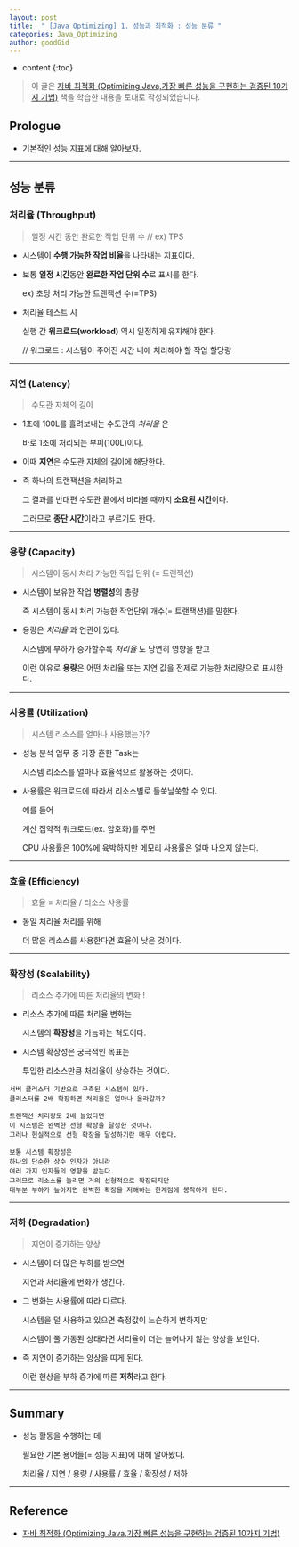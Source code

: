 ```yaml
---
layout: post
title:  " [Java Optimizing] 1. 성능과 최적화 : 성능 분류 "
categories: Java_Optimizing
author: goodGid
---
```

* content
{:toc}

> 이 글은 [자바 최적화 (Optimizing Java,가장 빠른 성능을 구현하는 검증된 10가지 기법)](https://book.naver.com/bookdb/book_detail.nhn?bid=14796595) 책을 학습한 내용을 토대로 작성되었습니다.

## Prologue

* 기본적인 성능 지표에 대해 알아보자.

---

## 성능 분류

### 처리율 (Throughput)

> 일정 시간 동안 완료한 작업 단위 수 // ex) TPS

* 시스템이 **수행 가능한 작업 비율**을 나타내는 지표이다.

* 보통 **일정 시간**동안 **완료한 작업 단위 수**로 표시를 한다.

  ex) 초당 처리 가능한 트랜잭션 수(=TPS)

* 처리율 테스트 시

  실행 간 **워크로드(workload)** 역시 일정하게 유지해야 한다.

  // 워크로드 : 시스템이 주어진 시간 내에 처리해야 할 작업 할당량



---

### 지연 (Latency)

> 수도관 자체의 길이

* 1초에 100L를 흘려보내는 수도관의 *처리율* 은 

  바로 1초에 처리되는 부피(100L)이다.

* 이때 **지연**은 수도관 자체의 길이에 해당한다.

* 즉 하나의 트랜잭션을 처리하고

  그 결과를 반대편 수도관 끝에서 바라볼 때까지 **소요된 시간**이다.

  그러므로 **종단 시간**이라고 부르기도 한다.

---

### 용량 (Capacity)

> 시스템이 동시 처리 가능한 작업 단위 (= 트랜잭션)

* 시스템이 보유한 작업 **병렬성**의 총량

  즉 시스템이 동시 처리 가능한 작업단위 개수(= 트랜잭션)를 말한다.

* 용량은 *처리율* 과 연관이 있다.

  시스템에 부하가 증가할수록 *처리율* 도 당연히 영향을 받고 

  이런 이유로 **용량**은 어떤 처리율 또는 지연 값을 전제로 가능한 처리량으로 표시한다.

---

### 사용률 (Utilization)

> 시스템 리소스를 얼마나 사용했는가?

* 성능 분석 업무 중 가장 흔한 Task는 

  시스템 리소스를 얼마나 효율적으로 활용하는 것이다.

* 사용률은 워크로드에 따라서 리소스별로 들쑥날쑥할 수 있다.

  예를 들어 
  
  계산 집약적 워크로드(ex. 암호화)를 주면 
  
  CPU 사용률은 100%에 육박하지만 메모리 사용률은 얼마 나오지 않는다.

---

### 효율 (Efficiency)

> 효율 = 처리율 / 리소스 사용률

* 동일 처리율 처리를 위해 

  더 많은 리소스를 사용한다면 효율이 낮은 것이다.

---

### 확장성 (Scalability)

> 리소스 추가에 따른 처리율의 변화 ! 

* 리소스 추가에 따른 처리율 변화는

  시스템의 **확장성**을 가늠하는 척도이다.

* 시스템 확장성은 궁극적인 목표는

  투입한 리소스만큼 처리율이 상승하는 것이다.

```
서버 클러스터 기반으로 구축된 시스템이 있다.
클러스터를 2배 확장하면 처리율은 얼마나 올라갈까?

트랜잭션 처리량도 2배 늘었다면
이 시스템은 완벽한 선형 확장을 달성한 것이다.
그러나 현실적으로 선형 확장을 달성하기란 매우 어렵다.

보통 시스템 확장성은 
하나의 단순한 상수 인자가 아니라
여러 가지 인자들의 영향을 받는다.
그러므로 리소스를 늘리면 거의 선형적으로 확장되지만
대부분 부하가 높아지면 완벽한 확장을 저해하는 한계점에 봉착하게 된다.
```

---

### 저하 (Degradation)

> 지연이 증가하는 양상

* 시스템이 더 많은 부하를 받으면

  지연과 처리율에 변화가 생긴다.

* 그 변화는 사용률에 따라 다르다.

  시스템을 덜 사용하고 있으면 측정값이 느슨하게 변하지만

  시스템이 풀 가동된 상태라면 처리율이 더는 늘어나지 않는 양상을 보인다.

* 즉 지연이 증가하는 양상을 띠게 된다.

  이런 현상을 부하 증가에 따른 **저하**라고 한다.



---

## Summary

* 성능 활동을 수행하는 데 

  필요한 기본 용어들(= 성능 지표)에 대해 알아봤다.

  처리율 / 지연 / 용량 / 사용률 / 효율 / 확장성 / 저하


---

## Reference

* [자바 최적화 (Optimizing Java,가장 빠른 성능을 구현하는 검증된 10가지 기법)](https://book.naver.com/bookdb/book_detail.nhn?bid=14796595)